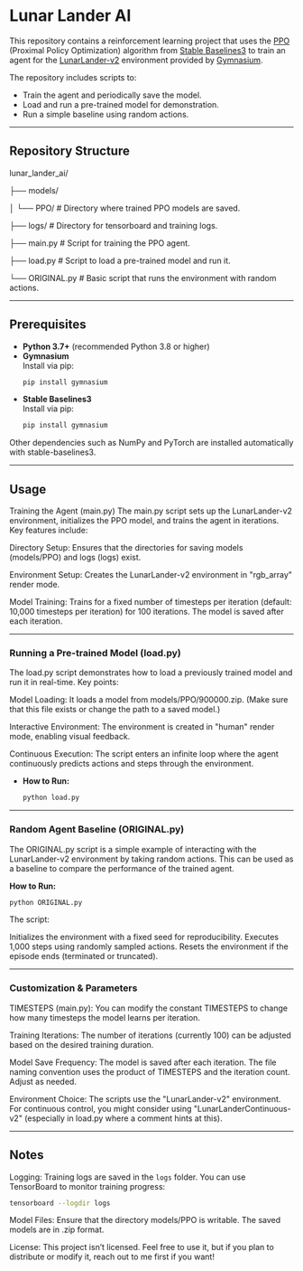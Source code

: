 # Lunar Lander AI

This repository contains a reinforcement learning project that uses the [PPO](https://arxiv.org/abs/1707.06347) (Proximal Policy Optimization) algorithm from [Stable Baselines3](https://stable-baselines3.readthedocs.io/) to train an agent for the [LunarLander-v2](https://gymnasium.farama.org/environments/box2d/lunar_lander/) environment provided by [Gymnasium](https://gymnasium.farama.org/).

The repository includes scripts to:
- Train the agent and periodically save the model.
- Load and run a pre-trained model for demonstration.
- Run a simple baseline using random actions.

---

## Repository Structure

lunar_lander_ai/

├── models/

│   └── PPO/                # Directory where trained PPO models are saved.

├── logs/                   # Directory for tensorboard and training logs.

├── main.py                 # Script for training the PPO agent.

├── load.py                 # Script to load a pre-trained model and run it.

└── ORIGINAL.py             # Basic script that runs the environment with random actions.

---

## Prerequisites

- **Python 3.7+** (recommended Python 3.8 or higher)
- **Gymnasium**  
  Install via pip:
  ```bash
  pip install gymnasium
- **Stable Baselines3**  
  Install via pip:
  ```bash
  pip install gymnasium
Other dependencies such as NumPy and PyTorch are installed automatically with stable-baselines3.

---

## Usage
Training the Agent (main.py)
The main.py script sets up the LunarLander-v2 environment, initializes the PPO model, and trains the agent in iterations. 
Key features include:

Directory Setup:
Ensures that the directories for saving models (models/PPO) and logs (logs) exist.

Environment Setup:
Creates the LunarLander-v2 environment in "rgb_array" render mode.

Model Training:
Trains for a fixed number of timesteps per iteration (default: 10,000 timesteps per iteration) for 100 iterations. The model is saved after each iteration.

---

### Running a Pre-trained Model (load.py)
The load.py script demonstrates how to load a previously trained model and run it in real-time. Key points:

Model Loading:
It loads a model from models/PPO/900000.zip. (Make sure that this file exists or change the path to a saved model.)

Interactive Environment:
The environment is created in "human" render mode, enabling visual feedback.

Continuous Execution:
The script enters an infinite loop where the agent continuously predicts actions and steps through the environment.

- **How to Run:**  
  ```bash
  python load.py

---

### Random Agent Baseline (ORIGINAL.py)
The ORIGINAL.py script is a simple example of interacting with the LunarLander-v2 environment by taking random actions. This can be used as a baseline to compare the performance of the trained agent.

**How to Run:**  
  ```bash
  python ORIGINAL.py
  ```
The script:

Initializes the environment with a fixed seed for reproducibility.
Executes 1,000 steps using randomly sampled actions.
Resets the environment if the episode ends (terminated or truncated).

---

### Customization & Parameters

TIMESTEPS (main.py):
You can modify the constant TIMESTEPS to change how many timesteps the model learns per iteration.

Training Iterations:
The number of iterations (currently 100) can be adjusted based on the desired training duration.

Model Save Frequency:
The model is saved after each iteration. The file naming convention uses the product of TIMESTEPS and the iteration count. Adjust as needed.

Environment Choice:
The scripts use the "LunarLander-v2" environment. For continuous control, you might consider using "LunarLanderContinuous-v2" (especially in load.py where a comment hints at this).

---

## Notes

Logging:
Training logs are saved in the `logs` folder. You can use TensorBoard to monitor training progress:

```bash
tensorboard --logdir logs
```
Model Files:
Ensure that the directory models/PPO is writable. The saved models are in .zip format.

License:
This project isn’t licensed. Feel free to use it, but if you plan to distribute or modify it, reach out to me first if you want!


